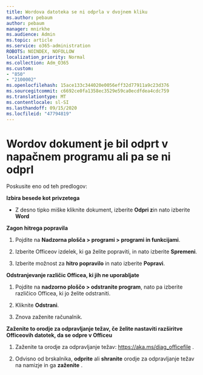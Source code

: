 ```yaml
---
title: Wordova datoteka se ni odprla v dvojnem kliku
ms.author: pebaum
author: pebaum
manager: mnirkhe
ms.audience: Admin
ms.topic: article
ms.service: o365-administration
ROBOTS: NOINDEX, NOFOLLOW
localization_priority: Normal
ms.collection: Adm_O365
ms.custom:
- "850"
- "2100002"
ms.openlocfilehash: 15ace133c344020e0056eff32d77911a9c23d376
ms.sourcegitcommit: c6692ce0fa1358ec3529e59ca0ecdfdea4cdc759
ms.translationtype: MT
ms.contentlocale: sl-SI
ms.lasthandoff: 09/15/2020
ms.locfileid: "47794819"
---
```

# <a name="word-document-opened-in-the-wrong-app-or-didnt-open"></a>Wordov dokument je bil odprt v napačnem programu ali pa se ni odprl

Poskusite eno od teh predlogov:

**Izbira besede kot privzetega**

- Z desno tipko miške kliknite dokument, izberite **Odpri z**in nato izberite **Word**

**Zagon hitrega popravila**

1. Pojdite na **Nadzorna plošča > programi > programi in funkcijami**.

2. Izberite Officeov izdelek, ki ga želite popraviti, in nato izberite **Spremeni**.

3. Izberite možnost za **hitro popravilo** in nato izberite **Popravi**.

**Odstranjevanje različic Officea, ki jih ne uporabljate**

1. Pojdite na **nadzorno ploščo > odstranite program**, nato pa izberite različico Officea, ki jo želite odstraniti.

2. Kliknite **Odstrani**.

3. Znova zaženite računalnik.

**Zaženite to orodje za odpravljanje težav, če želite nastaviti razširitve Officeovih datotek, da se odpre v Officeu**

1. Zaženite ta orodje za odpravljanje težav: https://aka.ms/diag_officefile .

2. Odvisno od brskalnika, **odprite** ali **shranite** orodje za odpravljanje težav na namizje in ga **zaženite** .
